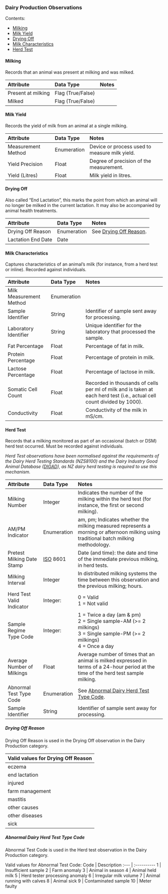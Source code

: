 ### Dairy Production Observations

Contents:
* [Milking](#Milking)
* [Milk Yield](#Milk-Yield)
* [Drying Off](#Drying-Off)
* [Milk Characteristics](#Milk-Characteristics)
* [Herd Test](#Herd-Test)

#### Milking

Records that an animal was present at milking and was milked.

Attribute | Data Type | Notes 
:-------- | :-------- | :----
Present at milking | Flag (True/False) |
Milked | Flag (True/False) |
	
#### Milk Yield

Records the yield of milk from an animal at a single milking.

Attribute | Data Type | Notes 
:-------- | :-------- | :----
Measurement Method | Enumeration |  Device or process used to measure milk yield. 
Yield Precision | Float | Degree of precision of the measurement.
Yield (Litres) | Float | Milk yield in litres. 
	
#### Drying Off

Also called “End Lactation”, this marks the point from which an animal will no longer be milked in the current lactation. It may also be accompanied by animal health treatments.

Attribute | Data Type | Notes 
:-------- | :-------- | :----
Drying Off Reason | Enumeration | See [Drying Off Reason](#Drying-Off-Reason).
Lactation End Date | Date |

#### Milk Characteristics

Captures characteristics of an animal’s milk (for instance, from a herd test or inline). Recorded against individuals.

Attribute | Data Type | Notes 
:-------- | :-------- | :----
Milk Measurement Method | Enumeration |
Sample Identifier | String | Identifier of sample sent away for processing.
Laboratory Identifier | String | Unique identifier for the laboratory that processed the sample.
Fat Percentage | Float | Percentage of fat in milk.
Protein Percentage | Float | Percentage of protein in milk.
Lactose Percentage | Float | Percentage of lactose in milk.
Somatic Cell Count | Float | Recorded in thousands of cells per ml of milk and is taken at each herd test (i.e., actual cell count divided by 1000).
Conductivity | Float | Conductivity of the milk in mS/cm.

#### Herd Test

Records that a milking monitored as part of an occasional (batch or DSM) herd test occurred. Must be recorded against individuals.

_Herd Test observations have been normalised against the requirements of the Dairy Herd Testing Standards (NZS8100) and the Dairy Industry Good Animal Database ([DIGAD](ADS_Definitions-And-Abbreviations_Interpretation.md#Definitions-And-Abbreviations)), as NZ dairy herd testing is required to use this mechanism._

Attribute | Data Type | Notes 
:-------- | :-------- | :----
Milking Number | Integer | Indicates the number of the milking within the herd test (for instance, the first or second milking).
AM/PM Indicator | Enumeration | am, pm; Indicates whether the milking measured represents a morning or afternoon milking using traditional batch milking methodology.
Pretest Milking Date Stamp | [ISO](ADS_Definitions-And-Abbreviations_Interpretation.md#Definitions-And-Abbreviations) 8601 | Date (and time): the date and time of the immediate previous milking, in herd tests.
Milking Interval | Integer | In distributed milking systems the time between this observation and the previous milking; hours.
Herd Test Valid Indicator | Integer: | 0 = Valid <br> 1 = Not valid
Sample Regime Type Code | Integer: | 1 = Twice a day (am & pm) <br> 2 = Single sample-AM (>= 2 milkings) <br> 3 = Single sample-PM (>= 2 milkings) <br> 4 = Once a day
Average Number of Milkings | Float | Average number of times that an animal is milked expressed in terms of a 24-hour period at the time of the herd test sample milking.
Abnormal Test Type Code | Enumeration | See [Abnormal Dairy Herd Test Type Code](#Abnormal-Dairy-Herd-Test-Type-Code).
Sample Identifier | String | Identifier of sample sent away for processing.

##### Drying Off Reason

Drying Off Reason is used in the Drying Off observation in the Dairy Production category.

Valid values for Drying Off Reason |
:--------------------------------- |
eczema |
end lactation |
injured |
farm management |
mastitis |
other causes |
other diseases |
sick |
 
##### Abnormal Dairy Herd Test Type Code

Abnormal Test Code is used in the Herd test observation in the Dairy Production category.

Valid values for Abnormal Test Code:
Code | Description
:--- | :----------
1 | Insufficient sample
2 | Farm anomaly
3 | Animal in season
4 | Animal held milk
5 | Herd tester processing anomaly
6 | Irregular milk volume
7 | Animal running with calves
8 | Animal sick
9 | Contaminated sample
10 | Meter faulty
